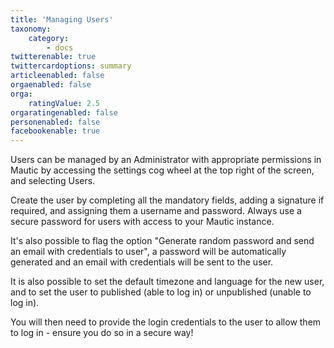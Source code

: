 ```yaml
---
title: 'Managing Users'
taxonomy:
    category:
        - docs
twitterenable: true
twittercardoptions: summary
articleenabled: false
orgaenabled: false
orga:
    ratingValue: 2.5
orgaratingenabled: false
personenabled: false
facebookenable: true
---
```


Users can be managed by an Administrator with appropriate permissions in Mautic by accessing the settings cog wheel at the top right of the screen, and selecting Users.

Create the user by completing all the mandatory fields, adding a signature if required, and assigning them a username and password.  Always use a secure password for users with access to your Mautic instance.

It's also possible to flag the option "Generate random password and send an email with credentials to user", a password will be automatically generated and an email with credentials will be sent to the user.

It is also possible to set the default timezone and language for the new user, and to set the user to published (able to log in) or unpublished (unable to log in).

You will then need to provide the login credentials to the user to allow them to log in - ensure you do so in a secure way!